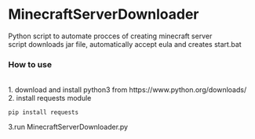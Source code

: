 # MinecraftServerDownloader

Python script to automate procces of creating minecraft server <br> 
script downloads jar file, automatically accept eula and creates start.bat <br>

<h3> How to use </h3> <br>
1. download and install python3 from https://www.python.org/downloads/ <br>
2. install requests module <br>

````
pip install requests
````

3.run MinecraftServerDownloader.py <br>

